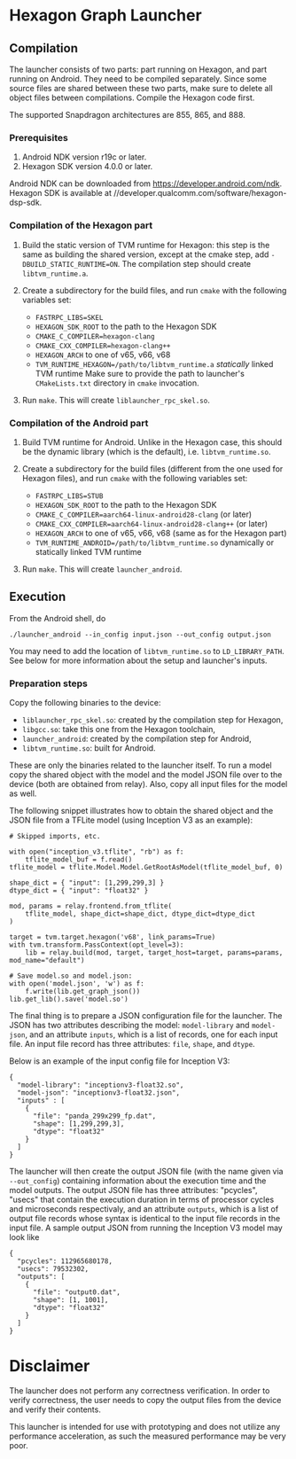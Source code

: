 <!--- Licensed to the Apache Software Foundation (ASF) under one -->
<!--- or more contributor license agreements.  See the NOTICE file -->
<!--- distributed with this work for additional information -->
<!--- regarding copyright ownership.  The ASF licenses this file -->
<!--- to you under the Apache License, Version 2.0 (the -->
<!--- "License"); you may not use this file except in compliance -->
<!--- with the License.  You may obtain a copy of the License at -->

<!---   http://www.apache.org/licenses/LICENSE-2.0 -->

<!--- Unless required by applicable law or agreed to in writing, -->
<!--- software distributed under the License is distributed on an -->
<!--- "AS IS" BASIS, WITHOUT WARRANTIES OR CONDITIONS OF ANY -->
<!--- KIND, either express or implied.  See the License for the -->
<!--- specific language governing permissions and limitations -->
<!--- under the License. -->
# Hexagon Graph Launcher

## Compilation

The launcher consists of two parts: part running on Hexagon, and part running
on Android. They need to be compiled separately. Since some source files are
shared between these two parts, make sure to delete all object files between
compilations. Compile the Hexagon code first.

The supported Snapdragon architectures are 855, 865, and 888.

### Prerequisites

1. Android NDK version r19c or later.
2. Hexagon SDK version 4.0.0 or later.

Android NDK can be downloaded from https://developer.android.com/ndk.
Hexagon SDK is available at //developer.qualcomm.com/software/hexagon-dsp-sdk.

### Compilation of the Hexagon part

1. Build the static version of TVM runtime for Hexagon: this step is the same
   as building the shared version, except at the cmake step, add
   `-DBUILD_STATIC_RUNTIME=ON`. The compilation step should create
   `libtvm_runtime.a`.

2. Create a subdirectory for the build files, and run `cmake` with the
   following variables set:
   - `FASTRPC_LIBS=SKEL`
   - `HEXAGON_SDK_ROOT` to the path to the Hexagon SDK
   - `CMAKE_C_COMPILER=hexagon-clang`
   - `CMAKE_CXX_COMPILER=hexagon-clang++`
   - `HEXAGON_ARCH` to one of v65, v66, v68
   - `TVM_RUNTIME_HEXAGON=/path/to/libtvm_runtime.a` _statically_ linked
     TVM runtime
   Make sure to provide the path to launcher's `CMakeLists.txt` directory
   in `cmake` invocation.

3. Run `make`. This will create `liblauncher_rpc_skel.so`.

### Compilation of the Android part

1. Build TVM runtime for Android. Unlike in the Hexagon case, this should be
   the dynamic library (which is the default), i.e. `libtvm_runtime.so`.

2. Create a subdirectory for the build files (different from the one used for
   Hexagon files), and run `cmake` with the following variables set:
   - `FASTRPC_LIBS=STUB`
   - `HEXAGON_SDK_ROOT` to the path to the Hexagon SDK
   - `CMAKE_C_COMPILER=aarch64-linux-android28-clang` (or later)
   - `CMAKE_CXX_COMPILER=aarch64-linux-android28-clang++` (or later)
   - `HEXAGON_ARCH` to one of v65, v66, v68 (same as for the Hexagon part)
   - `TVM_RUNTIME_ANDROID=/path/to/libtvm_runtime.so` dynamically or
     statically linked TVM runtime

3. Run `make`. This will create `launcher_android`.

## Execution

From the Android shell, do
```
./launcher_android --in_config input.json --out_config output.json
```

You may need to add the location of `libtvm_runtime.so` to `LD_LIBRARY_PATH`.
See below for more information about the setup and launcher's inputs.

### Preparation steps

Copy the following binaries to the device:
- `liblauncher_rpc_skel.so`: created by the compilation step for Hexagon,
- `libgcc.so`: take this one from the Hexagon toolchain,
- `launcher_android`: created by the compilation step for Android,
- `libtvm_runtime.so`: built for Android.

These are only the binaries related to the launcher itself. To run a model
copy the shared object with the model and the model JSON file over to the
device (both are obtained from relay).  Also, copy all input files for the
model as well.

The following snippet illustrates how to obtain the shared object and the
JSON file from a TFLite model (using Inception V3 as an example):

```
# Skipped imports, etc.

with open("inception_v3.tflite", "rb") as f:
    tflite_model_buf = f.read()
tflite_model = tflite.Model.Model.GetRootAsModel(tflite_model_buf, 0)

shape_dict = { "input": [1,299,299,3] }
dtype_dict = { "input": "float32" }

mod, params = relay.frontend.from_tflite(
    tflite_model, shape_dict=shape_dict, dtype_dict=dtype_dict
)

target = tvm.target.hexagon('v68', link_params=True)
with tvm.transform.PassContext(opt_level=3):
    lib = relay.build(mod, target, target_host=target, params=params, mod_name="default")

# Save model.so and model.json:
with open('model.json', 'w') as f:
    f.write(lib.get_graph_json())
lib.get_lib().save('model.so')
```

The final thing is to prepare a JSON configuration file for the launcher.
The JSON has two attributes describing the model: `model-library` and
`model-json`, and an attribute `inputs`, which is a list of records, one
for each input file.
An input file record has three attributes: `file`, `shape`, and `dtype`.

Below is an example of the input config file for Inception V3:
```
{
  "model-library": "inceptionv3-float32.so",
  "model-json": "inceptionv3-float32.json",
  "inputs" : [
    {
      "file": "panda_299x299_fp.dat",
      "shape": [1,299,299,3],
      "dtype": "float32"
    }
  ]
}
```

The launcher will then create the output JSON file (with the name given via
`--out_config`) containing information about the execution time and the model
outputs. The output JSON file has three attributes: "pcycles", "usecs" that
contain the execution duration in terms of processor cycles and microseconds
respectivaly, and an attribute `outputs`, which is a list of output file records
whose syntax is identical to the input file records in the input file.
A sample output JSON from running the Inception V3 model may look like
```
{
  "pcycles": 112965680178,
  "usecs": 79532302,
  "outputs": [
    {
      "file": "output0.dat",
      "shape": [1, 1001],
      "dtype": "float32"
    }
  ]
}
```

# Disclaimer

The launcher does not perform any correctness verification. In order to verify
correctness, the user needs to copy the output files from the device and
verify their contents.

This launcher is intended for use with prototyping and does not utilize any
performance acceleration, as such the measured performance may be very poor.
